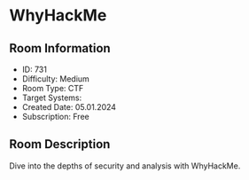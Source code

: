 ﻿# WhyHackMe

## Room Information
- ID: 731
- Difficulty: Medium
- Room Type: CTF
- Target Systems: 
- Created Date: 05.01.2024
- Subscription: Free

## Room Description
Dive into the depths of security and analysis with WhyHackMe.
